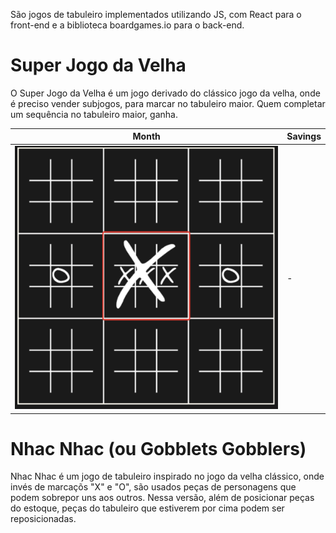 São jogos de tabuleiro implementados utilizando JS, com React para o front-end e a biblioteca boardgames.io para o back-end.

# Super Jogo da Velha

O Super Jogo da Velha é um jogo derivado do clássico jogo da velha, onde é preciso vender subjogos, para marcar no tabuleiro maior. Quem completar um sequência no tabuleiro maior, ganha.

| Month    | Savings |
| -------- | ------- |
| ![](assets/super0.png) | - | 

# Nhac Nhac (ou Gobblets Gobblers)

Nhac Nhac é um jogo de tabuleiro inspirado no jogo da velha clássico, onde invés de marcaçõs "X" e "O", são usados peças de personagens que podem sobrepor uns aos outros. Nessa versão, além de posicionar peças do estoque, peças do tabuleiro que estiverem por cima podem ser reposicionadas.
